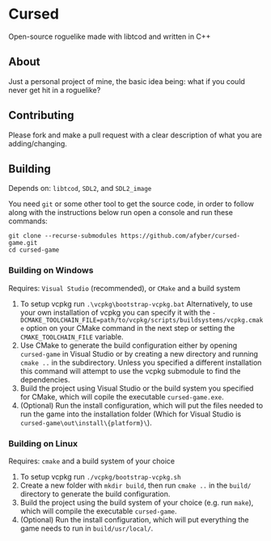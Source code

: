# Cursed

Open-source roguelike made with libtcod and written in C++

## About

Just a personal project of mine, the basic idea being: what if you could never get hit in a roguelike?

## Contributing

Please fork and make a pull request with a clear description of what you are adding/changing.

## Building

Depends on: `libtcod`, `SDL2`, and `SDL2_image`

You need `git` or some other tool to get the source code, in order to follow along with the instructions below run open a console and run these commands:
```
git clone --recurse-submodules https://github.com/afyber/cursed-game.git
cd cursed-game
```

### Building on Windows

Requires: `Visual Studio` (recommended), or `CMake` and a build system

1. To setup vcpkg run `.\vcpkg\bootstrap-vcpkg.bat`
Alternatively, to use your own installation of vcpkg you can specify it with the `-DCMAKE_TOOLCHAIN_FILE=path/to/vcpkg/scripts/buildsystems/vcpkg.cmake` option on your CMake command in the next step or setting the `CMAKE_TOOLCHAIN_FILE` variable.
2. Use CMake to generate the build configuration either by opening `cursed-game` in Visual Studio or by creating a new directory and running `cmake ..` in the subdirectory.
Unless you specified a different installation this command will attempt to use the vcpkg submodule to find the dependencies.
3. Build the project using Visual Studio or the build system you specified for CMake, which will copile the executable `cursed-game.exe`.
4. (Optional) Run the install configuration, which will put the files needed to run the game into the installation folder (Which for Visual Studio is `cursed-game\out\install\{platform}\`).

### Building on Linux

Requires: `cmake` and a build system of your choice

1. To setup vcpkg run `./vcpkg/bootstrap-vcpkg.sh`
2. Create a new folder with `mkdir build`, then run `cmake ..` in the `build/` directory to generate the build configuration.
3. Build the project using the build system of your choice (e.g. run `make`), which will compile the executable `cursed-game`.
4. (Optional) Run the install configuration, which will put everything the game needs to run in `build/usr/local/`.
